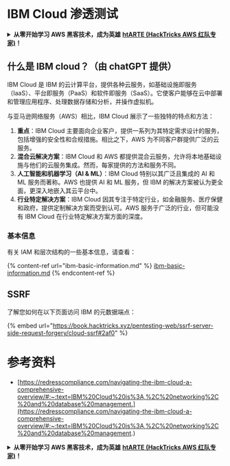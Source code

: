 # IBM Cloud 渗透测试

<details>

<summary><strong>从零开始学习 AWS 黑客技术，成为英雄</strong> <a href="https://training.hacktricks.xyz/courses/arte"><strong>htARTE (HackTricks AWS 红队专家)</strong></a><strong>！</strong></summary>

支持 HackTricks 的其他方式：

* 如果您想在 **HackTricks 中看到您的公司广告** 或 **下载 HackTricks 的 PDF 版本**，请查看 [**订阅计划**](https://github.com/sponsors/carlospolop)！
* 获取 [**官方的 PEASS & HackTricks 商品**](https://peass.creator-spring.com)
* 发现 [**PEASS 家族**](https://opensea.io/collection/the-peass-family)，我们独家的 [**NFTs 集合**](https://opensea.io/collection/the-peass-family)
* **加入** 💬 [**Discord 群组**](https://discord.gg/hRep4RUj7f) 或 [**telegram 群组**](https://t.me/peass) 或在 **Twitter** 🐦 上 **关注** 我 [**@carlospolopm**](https://twitter.com/carlospolopm)**。**
* **通过向** [**HackTricks**](https://github.com/carlospolop/hacktricks) 和 [**HackTricks Cloud**](https://github.com/carlospolop/hacktricks-cloud) github 仓库提交 PR 来分享您的黑客技巧。

</details>

## 什么是 IBM cloud？（由 chatGPT 提供）

IBM Cloud 是 IBM 的云计算平台，提供各种云服务，如基础设施即服务（IaaS）、平台即服务（PaaS）和软件即服务（SaaS）。它使客户能够在云中部署和管理应用程序、处理数据存储和分析，并操作虚拟机。

与亚马逊网络服务（AWS）相比，IBM Cloud 展示了一些独特的特点和方法：

1. **重点**：IBM Cloud 主要面向企业客户，提供一系列为其特定需求设计的服务，包括增强的安全性和合规措施。相比之下，AWS 为不同客户群提供广泛的云服务。
2. **混合云解决方案**：IBM Cloud 和 AWS 都提供混合云服务，允许将本地基础设施与他们的云服务集成。然而，每家提供的方法和服务不同。
3. **人工智能和机器学习（AI & ML）**：IBM Cloud 特别以其广泛且集成的 AI 和 ML 服务而著称。AWS 也提供 AI 和 ML 服务，但 IBM 的解决方案被认为更全面，更深入地嵌入其云平台中。
4. **行业特定解决方案**：IBM Cloud 因其专注于特定行业，如金融服务、医疗保健和政府，提供定制解决方案而受到认可。AWS 服务于广泛的行业，但可能没有 IBM Cloud 在行业特定解决方案方面的深度。


### 基本信息

有关 IAM 和层次结构的一些基本信息，请查看：

{% content-ref url="ibm-basic-information.md" %}
[ibm-basic-information.md](ibm-basic-information.md)
{% endcontent-ref %}

## SSRF

了解您如何在以下页面访问 IBM 的元数据端点：

{% embed url="https://book.hacktricks.xyz/pentesting-web/ssrf-server-side-request-forgery/cloud-ssrf#2af0" %}


# 参考资料
* [https://redresscompliance.com/navigating-the-ibm-cloud-a-comprehensive-overview/#:~:text=IBM%20Cloud%20is%3A,%2C%20networking%2C%20and%20database%20management.](https://redresscompliance.com/navigating-the-ibm-cloud-a-comprehensive-overview/#:~:text=IBM%20Cloud%20is%3A,%2C%20networking%2C%20and%20database%20management.)

<details>

<summary><strong>从零开始学习 AWS 黑客技术，成为英雄</strong> <a href="https://training.hacktricks.xyz/courses/arte"><strong>htARTE (HackTricks AWS 红队专家)</strong></a><strong>！</strong></summary>

支持 HackTricks 的其他方式：

* 如果您想在 **HackTricks 中看到您的公司广告** 或 **下载 HackTricks 的 PDF 版本**，请查看 [**订阅计划**](https://github.com/sponsors/carlospolop)！
* 获取 [**官方的 PEASS & HackTricks 商品**](https://peass.creator-spring.com)
* 发现 [**PEASS 家族**](https://opensea.io/collection/the-peass-family)，我们独家的 [**NFTs 集合**](https://opensea.io/collection/the-peass-family)
* **加入** 💬 [**Discord 群组**](https://discord.gg/hRep4RUj7f) 或 [**telegram 群组**](https://t.me/peass) 或在 **Twitter** 🐦 上 **关注** 我 [**@carlospolopm**](https://twitter.com/carlospolopm)**。**
* **通过向** [**HackTricks**](https://github.com/carlospolop/hacktricks) 和 [**HackTricks Cloud**](https://github.com/carlospolop/hacktricks-cloud) github 仓库提交 PR 来分享您的黑客技巧。

</details>
